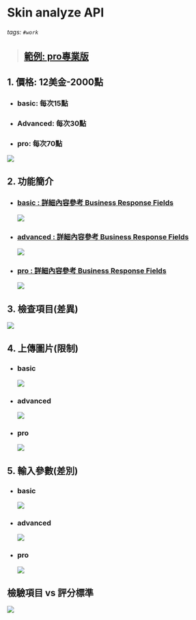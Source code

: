 # Skin analyze API
###### tags: `#work`

> ## [範例: pro專業版](https://www.ailabtools.com/portrait-skin-analysis-professional-example)

## 1. 價格: 12美金-2000點
- ### basic: 每次15點
- ### Advanced: 每次30點
- ### pro: 每次70點

![](/imgs/1.png)

## 2. 功能簡介
- ### [basic : 詳細內容參考 Business Response Fields](https://www.ailabtools.com/doc/ai-portrait/analysis/skin-analysis/api)
  ![](/imgs/basic/info.png)
- ### [advanced : 詳細內容參考 Business Response Fields](https://www.ailabtools.com/doc/ai-portrait/analysis/skin-analysis-advanced/api)
  ![](/imgs/advanced/info.png)
- ### [pro : 詳細內容參考 Business Response Fields](https://www.ailabtools.com/doc/ai-portrait/analysis/skin-analysis-pro/api)
  ![](/imgs/pro/info.png)

## 3. 檢查項目(差異)
![](/imgs/2.png)

## 4. 上傳圖片(限制)
- ### basic
  ![](/imgs/basic/limit.png)
- ### advanced
  ![](/imgs/advanced/limit.png)
- ### pro
  ![](/imgs/pro/limit.png)

## 5. 輸入參數(差別)
- ### basic
  ![](/imgs/basic/args.png)

- ### advanced
  ![](/imgs/advanced/args.png)

- ### pro
  ![](/imgs/pro/args.png)

## 檢驗項目 vs 評分標準
  ![](/imgs/14.png)
